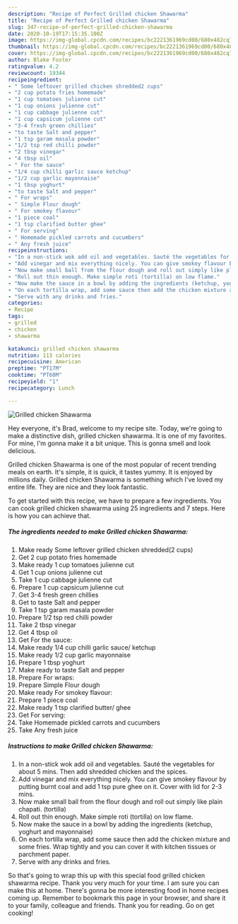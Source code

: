 ```yaml
---
description: "Recipe of Perfect Grilled chicken Shawarma"
title: "Recipe of Perfect Grilled chicken Shawarma"
slug: 347-recipe-of-perfect-grilled-chicken-shawarma
date: 2020-10-19T17:15:35.100Z
image: https://img-global.cpcdn.com/recipes/bc2221361969cd00/680x482cq70/grilled-chicken-shawarma-recipe-main-photo.jpg
thumbnail: https://img-global.cpcdn.com/recipes/bc2221361969cd00/680x482cq70/grilled-chicken-shawarma-recipe-main-photo.jpg
cover: https://img-global.cpcdn.com/recipes/bc2221361969cd00/680x482cq70/grilled-chicken-shawarma-recipe-main-photo.jpg
author: Blake Foster
ratingvalue: 4.2
reviewcount: 19344
recipeingredient:
- " Some leftover grilled chicken shredded2 cups"
- "2 cup potato fries homemade"
- "1 cup tomatoes julienne cut"
- "1 cup onions julienne cut"
- "1 cup cabbage julienne cut"
- "1 cup capsicum julienne cut"
- "3-4 fresh green chillies"
- "to taste Salt and pepper"
- "1 tsp garam masala powder"
- "1/2 tsp red chilli powder"
- "2 tbsp vinegar"
- "4 tbsp oil"
- " For the sauce"
- "1/4 cup chilli garlic sauce ketchup"
- "1/2 cup garlic mayonnaise"
- "1 tbsp yoghurt"
- "to taste Salt and pepper"
- " For wraps"
- " Simple Flour dough"
- " For smokey flavour"
- "1 piece coal"
- "1 tsp clarified butter ghee"
- " For serving"
- " Homemade pickled carrots and cucumbers"
- " Any fresh juice"
recipeinstructions:
- "In a non-stick wok add oil and vegetables. Sauté the vegetables for about 5 mins. Then add shredded chicken and the spices."
- "Add vinegar and mix everything nicely. You can give smokey flavour by putting burnt coal and add 1 tsp pure ghee on it. Cover with lid for 2-3 mins."
- "Now make small ball from the flour dough and roll out simply like plain chapati. (tortilla)"
- "Roll out thin enough. Make simple roti (tortilla) on low flame."
- "Now make the sauce in a bowl by adding the ingredients (ketchup, yoghurt and mayonnaise)"
- "On each tortilla wrap, add some sauce then add the chicken mixture and some fries. Wrap tightly and you can cover it with kitchen tissues or parchment paper."
- "Serve with any drinks and fries."
categories:
- Recipe
tags:
- grilled
- chicken
- shawarma

katakunci: grilled chicken shawarma 
nutrition: 113 calories
recipecuisine: American
preptime: "PT17M"
cooktime: "PT60M"
recipeyield: "1"
recipecategory: Lunch

---
```



![Grilled chicken Shawarma](https://img-global.cpcdn.com/recipes/bc2221361969cd00/680x482cq70/grilled-chicken-shawarma-recipe-main-photo.jpg)

Hey everyone, it's Brad, welcome to my recipe site. Today, we're going to make a distinctive dish, grilled chicken shawarma. It is one of my favorites. For mine, I'm gonna make it a bit unique. This is gonna smell and look delicious.



Grilled chicken Shawarma is one of the most popular of recent trending meals on earth. It's simple, it is quick, it tastes yummy. It is enjoyed by millions daily. Grilled chicken Shawarma is something which I've loved my entire life. They are nice and they look fantastic.


To get started with this recipe, we have to prepare a few ingredients. You can cook grilled chicken shawarma using 25 ingredients and 7 steps. Here is how you can achieve that.

<!--inarticleads1-->

##### The ingredients needed to make Grilled chicken Shawarma:

1. Make ready  Some leftover grilled chicken shredded(2 cups)
1. Get 2 cup potato fries homemade
1. Make ready 1 cup tomatoes julienne cut
1. Get 1 cup onions julienne cut
1. Take 1 cup cabbage julienne cut
1. Prepare 1 cup capsicum julienne cut
1. Get 3-4 fresh green chillies
1. Get to taste Salt and pepper
1. Take 1 tsp garam masala powder
1. Prepare 1/2 tsp red chilli powder
1. Take 2 tbsp vinegar
1. Get 4 tbsp oil
1. Get  For the sauce:
1. Make ready 1/4 cup chilli garlic sauce/ ketchup
1. Make ready 1/2 cup garlic mayonnaise
1. Prepare 1 tbsp yoghurt
1. Make ready to taste Salt and pepper
1. Prepare  For wraps:
1. Prepare  Simple Flour dough
1. Make ready  For smokey flavour:
1. Prepare 1 piece coal
1. Make ready 1 tsp clarified butter/ ghee
1. Get  For serving:
1. Take  Homemade pickled carrots and cucumbers
1. Take  Any fresh juice




<!--inarticleads2-->

##### Instructions to make Grilled chicken Shawarma:

1. In a non-stick wok add oil and vegetables. Sauté the vegetables for about 5 mins. Then add shredded chicken and the spices.
1. Add vinegar and mix everything nicely. You can give smokey flavour by putting burnt coal and add 1 tsp pure ghee on it. Cover with lid for 2-3 mins.
1. Now make small ball from the flour dough and roll out simply like plain chapati. (tortilla)
1. Roll out thin enough. Make simple roti (tortilla) on low flame.
1. Now make the sauce in a bowl by adding the ingredients (ketchup, yoghurt and mayonnaise)
1. On each tortilla wrap, add some sauce then add the chicken mixture and some fries. Wrap tightly and you can cover it with kitchen tissues or parchment paper.
1. Serve with any drinks and fries.




So that's going to wrap this up with this special food grilled chicken shawarma recipe. Thank you very much for your time. I am sure you can make this at home. There's gonna be more interesting food in home recipes coming up. Remember to bookmark this page in your browser, and share it to your family, colleague and friends. Thank you for reading. Go on get cooking!
